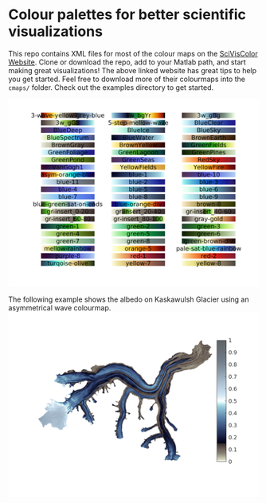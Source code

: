 # Colour palettes for better scientific visualizations
This repo contains XML files for most of the colour maps on the [SciVisColor Website](https://sciviscolor.org/). Clone or download the repo, add to your Matlab path, and start making great visualizations! The above linked website has great tips to help you get started. Feel free to download more of their colourmaps into the `cmaps/` folder. Check out the examples directory to get started.

![Available colour maps](https://raw.githubusercontent.com/timghill/palettes/master/palettes.png)

The following example shows the albedo on Kaskawulsh Glacier using an asymmetrical wave colourmap.
![Albedo on Kaskawulsh Glacier](https://raw.githubusercontent.com/timghill/palettes/master/examples/albedo_wave.png)
